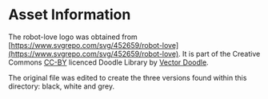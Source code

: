 # Asset Information

The robot-love logo was obtained from
[https://www.svgrepo.com/svg/452659/robot-love](https://www.svgrepo.com/svg/452659/robot-love).
It is part of the Creative Commons [CC-BY](https://creativecommons.org/licenses/by/4.0/)
licenced Doodle Library by [Vector Doodle](https://vectordoodle.gumroad.com/).

The original file was edited to create the three versions found within this
directory: black, white and grey.